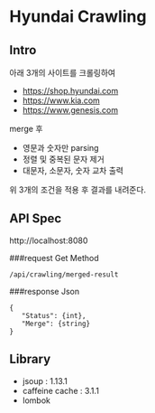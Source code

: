 # Hyundai Crawling

## Intro

아래 3개의 사이트를 크롤링하여
- https://shop.hyundai.com
- https://www.kia.com
- https://www.genesis.com

merge 후

- 영문과 숫자만 parsing
- 정렬 및 중복된 문자 제거
- 대문자, 소문자, 숫자 교차 출력

위 3개의 조건을 적용 후 결과를 내려준다.

## API Spec 
http://localhost:8080

###request
Get Method

    /api/crawling/merged-result

###response
Json

    {
       "Status": {int},
       "Merge": {string}
    }

## Library
- jsoup : 1.13.1
- caffeine cache : 3.1.1
- lombok
